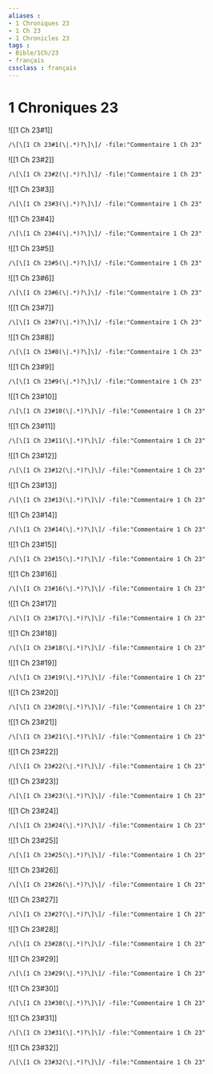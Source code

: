 ```yaml
---
aliases : 
- 1 Chroniques 23
- 1 Ch 23
- 1 Chronicles 23
tags : 
- Bible/1Ch/23
- français
cssclass : français
---
```


# 1 Chroniques 23

![[1 Ch 23#1]]

```query
/\[\[1 Ch 23#1(\|.*)?\]\]/ -file:"Commentaire 1 Ch 23"
```

![[1 Ch 23#2]]

```query
/\[\[1 Ch 23#2(\|.*)?\]\]/ -file:"Commentaire 1 Ch 23"
```

![[1 Ch 23#3]]

```query
/\[\[1 Ch 23#3(\|.*)?\]\]/ -file:"Commentaire 1 Ch 23"
```

![[1 Ch 23#4]]

```query
/\[\[1 Ch 23#4(\|.*)?\]\]/ -file:"Commentaire 1 Ch 23"
```

![[1 Ch 23#5]]

```query
/\[\[1 Ch 23#5(\|.*)?\]\]/ -file:"Commentaire 1 Ch 23"
```

![[1 Ch 23#6]]

```query
/\[\[1 Ch 23#6(\|.*)?\]\]/ -file:"Commentaire 1 Ch 23"
```

![[1 Ch 23#7]]

```query
/\[\[1 Ch 23#7(\|.*)?\]\]/ -file:"Commentaire 1 Ch 23"
```

![[1 Ch 23#8]]

```query
/\[\[1 Ch 23#8(\|.*)?\]\]/ -file:"Commentaire 1 Ch 23"
```

![[1 Ch 23#9]]

```query
/\[\[1 Ch 23#9(\|.*)?\]\]/ -file:"Commentaire 1 Ch 23"
```

![[1 Ch 23#10]]

```query
/\[\[1 Ch 23#10(\|.*)?\]\]/ -file:"Commentaire 1 Ch 23"
```

![[1 Ch 23#11]]

```query
/\[\[1 Ch 23#11(\|.*)?\]\]/ -file:"Commentaire 1 Ch 23"
```

![[1 Ch 23#12]]

```query
/\[\[1 Ch 23#12(\|.*)?\]\]/ -file:"Commentaire 1 Ch 23"
```

![[1 Ch 23#13]]

```query
/\[\[1 Ch 23#13(\|.*)?\]\]/ -file:"Commentaire 1 Ch 23"
```

![[1 Ch 23#14]]

```query
/\[\[1 Ch 23#14(\|.*)?\]\]/ -file:"Commentaire 1 Ch 23"
```

![[1 Ch 23#15]]

```query
/\[\[1 Ch 23#15(\|.*)?\]\]/ -file:"Commentaire 1 Ch 23"
```

![[1 Ch 23#16]]

```query
/\[\[1 Ch 23#16(\|.*)?\]\]/ -file:"Commentaire 1 Ch 23"
```

![[1 Ch 23#17]]

```query
/\[\[1 Ch 23#17(\|.*)?\]\]/ -file:"Commentaire 1 Ch 23"
```

![[1 Ch 23#18]]

```query
/\[\[1 Ch 23#18(\|.*)?\]\]/ -file:"Commentaire 1 Ch 23"
```

![[1 Ch 23#19]]

```query
/\[\[1 Ch 23#19(\|.*)?\]\]/ -file:"Commentaire 1 Ch 23"
```

![[1 Ch 23#20]]

```query
/\[\[1 Ch 23#20(\|.*)?\]\]/ -file:"Commentaire 1 Ch 23"
```

![[1 Ch 23#21]]

```query
/\[\[1 Ch 23#21(\|.*)?\]\]/ -file:"Commentaire 1 Ch 23"
```

![[1 Ch 23#22]]

```query
/\[\[1 Ch 23#22(\|.*)?\]\]/ -file:"Commentaire 1 Ch 23"
```

![[1 Ch 23#23]]

```query
/\[\[1 Ch 23#23(\|.*)?\]\]/ -file:"Commentaire 1 Ch 23"
```

![[1 Ch 23#24]]

```query
/\[\[1 Ch 23#24(\|.*)?\]\]/ -file:"Commentaire 1 Ch 23"
```

![[1 Ch 23#25]]

```query
/\[\[1 Ch 23#25(\|.*)?\]\]/ -file:"Commentaire 1 Ch 23"
```

![[1 Ch 23#26]]

```query
/\[\[1 Ch 23#26(\|.*)?\]\]/ -file:"Commentaire 1 Ch 23"
```

![[1 Ch 23#27]]

```query
/\[\[1 Ch 23#27(\|.*)?\]\]/ -file:"Commentaire 1 Ch 23"
```

![[1 Ch 23#28]]

```query
/\[\[1 Ch 23#28(\|.*)?\]\]/ -file:"Commentaire 1 Ch 23"
```

![[1 Ch 23#29]]

```query
/\[\[1 Ch 23#29(\|.*)?\]\]/ -file:"Commentaire 1 Ch 23"
```

![[1 Ch 23#30]]

```query
/\[\[1 Ch 23#30(\|.*)?\]\]/ -file:"Commentaire 1 Ch 23"
```

![[1 Ch 23#31]]

```query
/\[\[1 Ch 23#31(\|.*)?\]\]/ -file:"Commentaire 1 Ch 23"
```

![[1 Ch 23#32]]

```query
/\[\[1 Ch 23#32(\|.*)?\]\]/ -file:"Commentaire 1 Ch 23"
```

